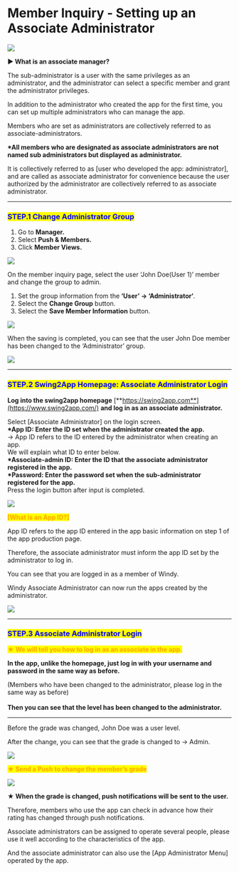 # Member Inquiry - Setting up an Associate Administrator

![](https://support.swing2app.com/wp-content/uploads/2018/10/asso\_Admin.png)

**▶ What is an associate manager?**

The sub-administrator is a user with the same privileges as an administrator, and the administrator can select a specific member and grant the administrator privileges.

In addition to the administrator who created the app for the first time, you can set up multiple administrators who can manage the app.

Members who are set as administrators are collectively referred to as associate-administrators.

**\*All members who are designated as associate administrators are not named sub administrators but displayed as administrator.**

It is collectively referred to as \[user who developed the app: administrator], and are called as associate administrator for convenience because the user authorized by the administrator are collectively referred to as associate administrator.

***

### <mark style="color:blue;">**STEP.1 Change Administrator Group**</mark>

1. Go to **Manager.**&#x20;
2. Select **Push & Members.**
3. Click **Member Views.**

![](https://support.swing2app.com/wp-content/uploads/2018/10/w-1.png)

On the member inquiry page, select the user ‘John Doe(User 1)’ member and change the group to admin.

1. Set the group information from the **‘User’ → ‘Administrator‘**.
2. Select the **Change Group** button.
3. Select the **Save Member Information** button.

![](https://support.swing2app.com/wp-content/uploads/2018/10/push2-1.png)

When the saving is completed, you can see that the user John Doe member has been changed to the ‘Administrator’ group.&#x20;

![](https://support.swing2app.com/wp-content/uploads/2018/10/Screenshot-2020-04-20-at-23.02.22.png)

***

### <mark style="color:blue;">**STEP.2 Swing2App Homepage: Associate Administrator Login**</mark>

**Log into the swing2app homepage** [**https://swing2app.com**](https://www.swing2app.com/)  **and log in as an associate administrator.**

Select \[Associate Administrator] on the login screen.\
**\*App ID: Enter the ID set when the administrator created the app.**\
→ App ID refers to the ID entered by the administrator when creating an app.\
&#x20;   We will explain what ID to enter below.\
**\*Associate-admin ID: Enter the ID that the associate administrator registered in the app.**\
**\*Password: Enter the password set when the sub-administrator registered for the app.**\
Press the login button after input is completed.

![](https://support.swing2app.com/wp-content/uploads/2018/10/Associate\_Admin-copy.png)

<mark style="color:orange;">**\[What is an App ID?]**</mark>

App ID refers to the app ID entered in the app basic information on step 1 of the app production page.

Therefore, the associate administrator must inform the app ID set by the administrator to log in.

You can see that you are logged in as a member of Windy.

Windy Associate Administrator can now run the apps created by the administrator.

![](https://support.swing2app.com/wp-content/uploads/2018/10/Screenshot-2020-04-20-at-23.38.56.png)

***

### <mark style="color:blue;">**STEP.3 Associate Administrator Login**</mark>

<mark style="color:orange;">**★ We will tell you how to log in as an associate in the app.**</mark>

**In the app, unlike the homepage, just log in with your username and password in the same way as before.**&#x20;

(Members who have been changed to the administrator, please log in the same way as before)\
\
**Then you can see that the level has been changed to the administrator.**

****

Before the grade was changed, John Doe was a user level.

After the change, you can see that the grade is changed to → Admin.

![](https://support.swing2app.com/wp-content/uploads/2018/10/Group-2781.png)

<mark style="color:orange;">**★ Send a Push to change the member’s grade**</mark>

![](https://support.swing2app.com/wp-content/uploads/2018/10/54@3x.png)

**★ When the grade is changed, push notifications will be sent to the user.**

Therefore, members who use the app can check in advance how their rating has changed through push notifications.

Associate administrators can be assigned to operate several people, please use it well according to the characteristics of the app.

And the associate administrator can also use the \[App Administrator Menu] operated by the app.
